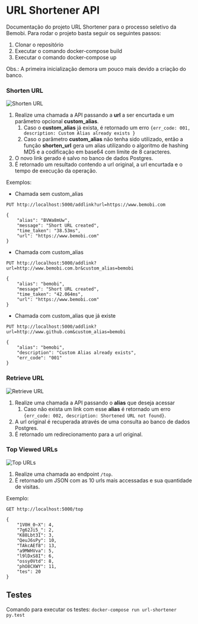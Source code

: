 # URL Shortener API

Documentação do projeto URL Shortener para o processo seletivo da Bemobi. 
Para rodar o projeto basta seguir os seguintes passos:
1. Clonar o repositório
2. Executar o comando docker-compose build
3. Executar o comando docker-compose up

Obs.: A primeira inicialização demora um pouco mais devido a criação do banco.

### Shorten URL
![Shorten URL](https://tinyurl.com/yydlnqg4)

1. Realize uma chamada a API passando a **url** a ser encurtada e um parâmetro opcional **custom_alias**.
    1. Caso o **custom_alias** já exista, é retornado um erro ```{err_code: 001, description: Custom Alias already exists }```
    2. Caso o parâmetro **custom_alias** não tenha sido utilizado, então a função **shorten_url** gera um alias utilizando o algoritmo de hashing MD5 e a codificação em base64 com limite de 8 caracteres.
2. O novo link gerado é salvo no banco de dados Postgres.
3. É retornado um resultado contendo a url original, a url encurtada e o tempo de execução da operação. 

Exemplos:

* Chamada sem custom_alias
```
PUT http://localhost:5000/addlink?url=https://www.bemobi.com

{
    "alias": "BVWa8mUw",
    "message": "Short URL created",
    "time_taken": "38.53ms",
    "url": "https://www.bemobi.com"
}
```

* Chamada com custom_alias
```
PUT http://localhost:5000/addlink?url=http://www.bemobi.com.br&custom_alias=bemobi

{
    "alias": "bemobi",
    "message": "Short URL created",
    "time_taken": "42.064ms",
    "url": "https://www.bemobi.com"
}
```

* Chamada com custom_alias que já existe
```
PUT http://localhost:5000/addlink?url=http://www.github.com&custom_alias=bemobi

{
    "alias": "bemobi",
    "description": "Custom Alias already exists",
    "err_code": "001"
}
```


### Retrieve URL
![Retrieve URL](https://tinyurl.com/yytqr2vk)

1. Realize uma chamada a API passando o **alias** que deseja acessar
    1. Caso não exista um link com esse **alias** é retornado um erro ```{err_code: 002, description: Shortened URL not found}```.
2. A url original é recuperada através de uma consulta ao banco de dados Postgres.
3. É retornado um redirecionamento para a url original.

### Top Viewed URLs
![Top URLs](https://tinyurl.com/y4nemar4)
1. Realize uma chamada ao endpoint ``` /top ```.
2. É retornado um JSON com as 10 urls mais accessadas e sua quantidade de visitas.

Exemplo:

``` 
GET http://localhost:5000/top

{
    "1V0H_0~X": 4,
    "7g62Ji5_": 2,
    "K88Lbt3I": 3,
    "QeuJ6sPy": 10,
    "TAkcAEf8": 13,
    "a9MWHVva": 5,
    "l9lDxS8I": 6,
    "ossy0Vtd": 8,
    "phO8CXWY": 11,
    "tes": 20
}
```

## Testes

Comando para executar os testes:
``` docker-compose run url-shortener py.test ```
